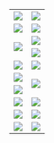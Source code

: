 <table>
  <tr height="1"></tr>
  <tr>
    <td><a href="https://git.io/vJvcW" target="_blank"><img src="https://d1fkkgn0boo3on.cloudfront.net/Up/DYYJ.jpg" /></a></td>
    <td><a href="https://d1fkkgn0boo3on.cloudfront.net" target="_blank"><img src="https://d1fkkgn0boo3on.cloudfront.net/Up/DYDT1.jpg" /></a></td>
  </tr>
  <tr>
    <td><a href="http://11f.australiancollege.com.au/0" target="_blank"><img src="https://d1fkkgn0boo3on.cloudfront.net/Up/0DTW.jpg"/></a></td>
    <td><a href="https://d1fkkgn0boo3on.cloudfront.net/ogST.aspx" target="_blank"><img src="https://d1fkkgn0boo3on.cloudfront.net/Up/ST.jpg"/></a></td>
  </tr>
  <tr>
    <td rowspan=2><a href="https://d1fkkgn0boo3on.cloudfront.net/ogUP.aspx?name=WJ.mp4" target="_blank"><img src="https://d1fkkgn0boo3on.cloudfront.net/Up/WJ.jpg" /></a></td>
    <td><a href="https://d1fkkgn0boo3on.cloudfront.net/ogUP.aspx?name=DKC.mp4&count=12" target="_blank"><img src="https://d1fkkgn0boo3on.cloudfront.net/Up/DKC.jpg" /></a></td> 
  </tr>
  <tr>
    <td><a href="https://d1fkkgn0boo3on.cloudfront.net/ogUP.aspx?name=LRWS.mp4&count=6B:11,5A:10,5B:35,4A:14,4B:19,3A:10,3B:26,2A:16,2B:21,1A:23,1B:29" target="_blank"><img src="https://d1fkkgn0boo3on.cloudfront.net/Up/LRWS.jpg" /></a></td>
  </tr>
  <tr>
    <td><a href="https://d1fkkgn0boo3on.cloudfront.net/ogUP.aspx?name=WJZM.mp4&count=6" target="_blank"><img src="https://d1fkkgn0boo3on.cloudfront.net/Up/WJZM.jpg" /></a></td>
    <td><a href="https://d1fkkgn0boo3on.cloudfront.net/ogUP.aspx?name=XTFY.mp4&count=6" target="_blank"><img src="https://d1fkkgn0boo3on.cloudfront.net/Up/XTFY.jpg" /></a></td>
  </tr>
  <tr>
    <td><a href="https://d1fkkgn0boo3on.cloudfront.net/ogUP.aspx?name=JQR.mp4&count=2" target="_blank"><img src="https://d1fkkgn0boo3on.cloudfront.net/Up/JQR.jpg" /></a></td>   
    <td rowspan=2><a href="https://d1fkkgn0boo3on.cloudfront.net/ogUP.aspx?name=JP.mp4&count=9" target="_blank"><img src="https://d1fkkgn0boo3on.cloudfront.net/Up/JP.jpg" /></td>
  </tr>
  <tr>
    <td><a href="https://d1fkkgn0boo3on.cloudfront.net/ogUP.aspx?name=MTDWH.mp4&count=28" target="_blank"><img src="https://d1fkkgn0boo3on.cloudfront.net/Up/MTDWH.jpg" /></a></td>
  </tr>
  <tr>
    <td><a href="https://d1fkkgn0boo3on.cloudfront.net/ogUP.aspx?name=4SZG.mp4&count=05:5,04:20&current=05:5" target="_blank"><img src="https://d1fkkgn0boo3on.cloudfront.net/Up/4SZG0.jpg" /></a></td>
    <td><a href="https://d1fkkgn0boo3on.cloudfront.net/ogUP.aspx?name=4SDJ.mp4&count=05:14,04:52&current=05:14" target="_blank"><img src="https://d1fkkgn0boo3on.cloudfront.net/Up/4SDJ0.jpg" /></a></td>
  </tr>
  <tr>
    <td><a href="https://d1fkkgn0boo3on.cloudfront.net/ogUP.aspx?name=FG.zip" target="_blank"><img src="https://d1fkkgn0boo3on.cloudfront.net/Up/FG.jpg" /></a></td>
    <td><a href="https://d1fkkgn0boo3on.cloudfront.net/ogUP.aspx?name=FGA.apk" target="_blank"><img src="https://d1fkkgn0boo3on.cloudfront.net/Up/FGA.jpg" /></a></td>
  </tr>
  <tr>
    <td><a href="https://d1fkkgn0boo3on.cloudfront.net/ogUP.aspx?name=U.zip" target="_blank"><img src="https://d1fkkgn0boo3on.cloudfront.net/Up/U.jpg" /></a></td>
    <td><a href="https://d1fkkgn0boo3on.cloudfront.net/ogUP.aspx?name=UA.apk" target="_blank"><img src="https://d1fkkgn0boo3on.cloudfront.net/Up/UA.jpg" /></a></td>
  </tr>
</table>
